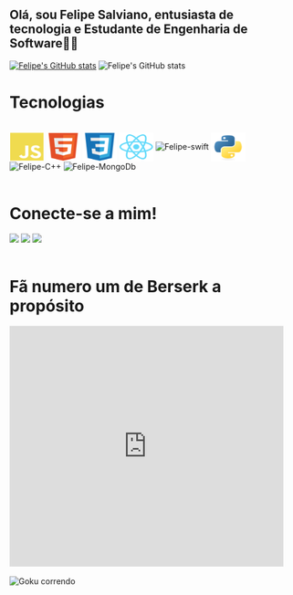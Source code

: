 <h2>Olá, sou Felipe Salviano, entusiasta de tecnologia e Estudante de Engenharia de Software👨‍💻</h2>

[![Felipe's GitHub stats](https://github-readme-stats.vercel.app/api?username=fesalvian&hide=contribs,issues&show_icons=true&theme=codeSTACKr)](https://github.com/fesalvian/github-readme-stats)
![Felipe's GitHub stats](https://github-readme-stats.vercel.app/api/top-langs/?username=fesalvian&theme=blue-green)

<h1>Tecnologias</h1>
<div style="display: inline_block"><br>
  <img align="center" alt="Felipe-Js" height="50" width="60" src="https://raw.githubusercontent.com/devicons/devicon/master/icons/javascript/javascript-plain.svg">
  <img align="center" alt="Felipe-HTML" height="50" width="60" src="https://raw.githubusercontent.com/devicons/devicon/master/icons/html5/html5-original.svg">
  <img align="center" alt="Felipe-CSS" height="50" width="60" src="https://raw.githubusercontent.com/devicons/devicon/master/icons/css3/css3-original.svg">
  <img align="center" alt="Felipe-React" height="50" width="60" src="https://raw.githubusercontent.com/devicons/devicon/master/icons/react/react-original.svg">
  <img align="center" alt="Felipe-swift" height="50" width="60" src="https://cdn.jsdelivr.net/gh/devicons/devicon@latest/icons/swift/swift-original.svg">
  <img align="center" alt="Felipe-Python" height="50" width="60" src="https://raw.githubusercontent.com/devicons/devicon/master/icons/python/python-original.svg">
  <img align="center" alt="Felipe-C++" height="50" width="60" src="https://cdn.jsdelivr.net/gh/devicons/devicon@latest/icons/cplusplus/cplusplus-original.svg">
  <img align="center" alt="Felipe-MongoDb" height="60" width="70" src="https://cdn.jsdelivr.net/gh/devicons/devicon@latest/icons/mongodb/mongodb-plain-wordmark.svg">
</div><br>
<h1>Conecte-se a mim!</h1>
<div> 
  <a href="https://instagram.com/fesalvian" target="_blank"><img src="https://img.shields.io/badge/-Instagram-%23E4405F?style=for-the-badge&logo=instagram&logoColor=white" target="_blank"></a>
  <a href = "mailto:felipesalviano00@hotmail.com"><img src="https://img.shields.io/badge/-Gmail-%23333?style=for-the-badge&logo=gmail&logoColor=white" target="_blank"></a>
  <a href="https://www.linkedin.com/in/felipe-salviano-a9821723b/" target="_blank"><img src="https://img.shields.io/badge/-LinkedIn-%230077B5?style=for-the-badge&logo=linkedin&logoColor=white" target="_blank"></a> 
  
</div><Br>

<h1>Fã numero um de Berserk a propósito</h1>
<iframe src="https://giphy.com/embed/l3978y5HqiEtqupiM" width="480" height="422" style="" frameBorder="0" class="giphy-embed" allowFullScreen></iframe><p><a href="https://giphy.com/gifs/space-pixel-art-planet-l3978y5HqiEtqupiM"></a></p>

![Goku correndo](https://media.tenor.com/hW_mTYy_zS4AAAAi/gojo-satoru.gif)
